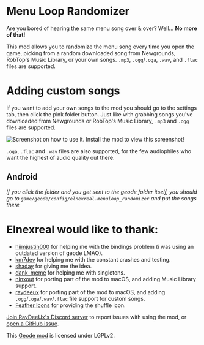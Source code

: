 # Menu Loop Randomizer
Are you bored of hearing the same menu song <cr>over & over</cr>? Well... **No more of that!**

This mod allows you to randomize the menu song every time you open the game, picking from a random downloaded song from Newgrounds, RobTop's Music Library, or your own songs. `.mp3`, `.ogg`/`.oga`, `.wav`, and `.flac` files are supported.

# Adding custom songs
If you want to add your own songs to the mod you should go to the settings tab, then click the <cd>pink</c> folder button. Just like with grabbing songs you've downloaded from Newgrounds or RobTop's Music Library, `.mp3` and `.ogg` files are supported.

![Screenshot on how to use it. Install the mod to view this screenshot!](elnexreal.menuloop_randomizer/screenshot.png)

`.oga`, `.flac` and `.wav` files are also supported, for the few audiophiles who want the highest of audio quality out there.

## Android
<co>*If you click the folder and you get sent to the geode folder itself, you should go to `game/geode/config/elnexreal.menuloop_randomizer` and put the songs there*</co>

# Elnexreal would like to thank:
- [hiimjustin000](https://github.com/hiimjustin000) <cj>for helping me with the bindings problem (i was using an outdated version of geode LMAO).</cj>
- [km7dev](https://github.com/Kingminer7) <cj>for helping me with the constant crashes and testing.</cj>
- [shaday](https://twitter.com/shadaygabo) <cj>for giving me the idea.<cj>
- [dank_meme](https://github.com/dankmeme01) <cj>for helping me with singletons.</cj>
- [ninxout](https://github.com/ninXout) <cj>for porting part of the mod to macOS, and adding Music Library support.</c>
- [raydeeux](https://github.com/RayDeeUx) <cj>for porting part of the mod to macOS, and adding `.ogg`/`.oga`/`.wav`/`.flac` file support for custom songs.</cj>
- [Feather Icons](https://feathericons.com) <cj>for providing the shuffle icon.</cj>

[Join RayDeeUx's Discord server](https://discord.gg/WqZBYdBWZW) to report issues with using the mod, or [open a GitHub issue](https://github.com/elnexreal/menuloop_randomizer/issues/new).

This [Geode mod](https://geode-sdk.org) is licensed under LGPLv2.
